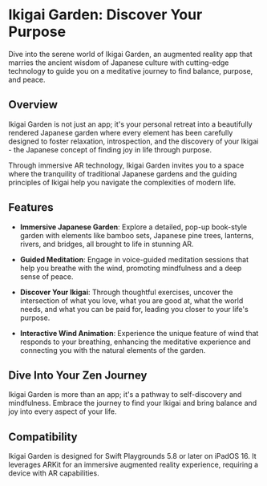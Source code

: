 # Ikigai Garden: Discover Your Purpose

Dive into the serene world of Ikigai Garden, an augmented reality app that marries the ancient wisdom of Japanese culture with cutting-edge technology to guide you on a meditative journey to find balance, purpose, and peace.

## Overview

Ikigai Garden is not just an app; it's your personal retreat into a beautifully rendered Japanese garden where every element has been carefully designed to foster relaxation, introspection, and the discovery of your Ikigai - the Japanese concept of finding joy in life through purpose.

Through immersive AR technology, Ikigai Garden invites you to a space where the tranquility of traditional Japanese gardens and the guiding principles of Ikigai help you navigate the complexities of modern life.

## Features

- **Immersive Japanese Garden**: Explore a detailed, pop-up book-style garden with elements like bamboo sets, Japanese pine trees, lanterns, rivers, and bridges, all brought to life in stunning AR.

- **Guided Meditation**: Engage in voice-guided meditation sessions that help you breathe with the wind, promoting mindfulness and a deep sense of peace.

- **Discover Your Ikigai**: Through thoughtful exercises, uncover the intersection of what you love, what you are good at, what the world needs, and what you can be paid for, leading you closer to your life's purpose.

- **Interactive Wind Animation**: Experience the unique feature of wind that responds to your breathing, enhancing the meditative experience and connecting you with the natural elements of the garden.

## Dive Into Your Zen Journey

Ikigai Garden is more than an app; it's a pathway to self-discovery and mindfulness. Embrace the journey to find your Ikigai and bring balance and joy into every aspect of your life.

## Compatibility

Ikigai Garden is designed for Swift Playgrounds 5.8 or later on iPadOS 16. It leverages ARKit for an immersive augmented reality experience, requiring a device with AR capabilities.
